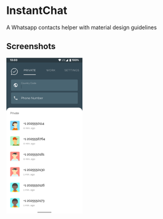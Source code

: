 # InstantChat
A Whatsapp contacts helper with material design guidelines


## Screenshots
<img src="https://github.com/yosemiteyss/InstantChat/blob/master/screenshots/screenshot_1.png" width="200">
